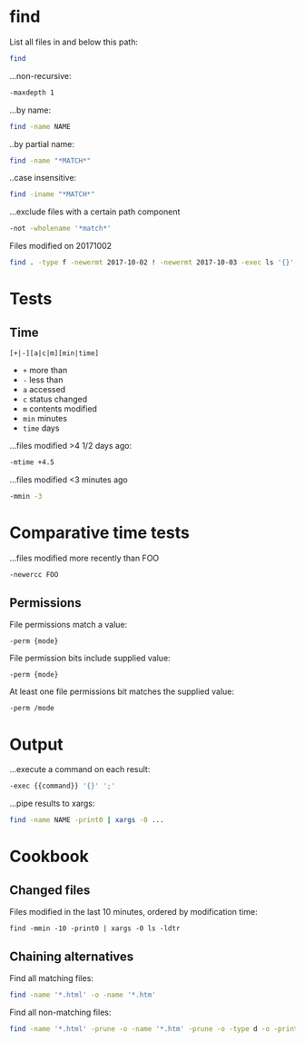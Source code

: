 # find

List all files in and below this path:

```sh
find
```

...non-recursive:
```sh
-maxdepth 1
```

...by name:
```sh
find -name NAME
```

..by partial name:
```sh
find -name "*MATCH*"
```

..case insensitive:
```sh
find -iname "*MATCH*"
```

...exclude files with a certain path component
```sh
-not -wholename '*match*'
```

Files modified on 20171002

```bash
find . -type f -newermt 2017-10-02 ! -newermt 2017-10-03 -exec ls '{}' ';'
```

# Tests

## Time

```
[+|-][a|c|m][min|time]
```

* `+` more than
* `-` less than
* `a` accessed
* `c` status changed
* `m` contents modified
* `min` minutes
* `time` days

...files modified &gt;4 1/2 days ago:
```sh
-mtime +4.5
```

...files modified &lt;3 minutes ago

```sh
-mmin -3
```

# Comparative time tests

...files modified more recently than FOO

```sh
-newercc FOO
```

## Permissions

File permissions match a value:

```
-perm {mode}
```

File permission bits include supplied value:

```
-perm {mode}
```

At least one file permissions bit matches the supplied value:

```
-perm /mode
```

# Output

...execute a command on each result:

```sh
-exec {{command}} '{}' ';'
```

...pipe results to xargs:

```sh
find -name NAME -print0 | xargs -0 ...
```

# Cookbook

## Changed files

Files modified in the last 10 minutes, ordered by modification time:

```
find -mmin -10 -print0 | xargs -0 ls -ldtr
```

## Chaining alternatives

Find all matching files:

```sh
find -name '*.html' -o -name '*.htm'
```

Find all non-matching files:

```sh
find -name '*.html' -prune -o -name '*.htm' -prune -o -type d -o -print
```
